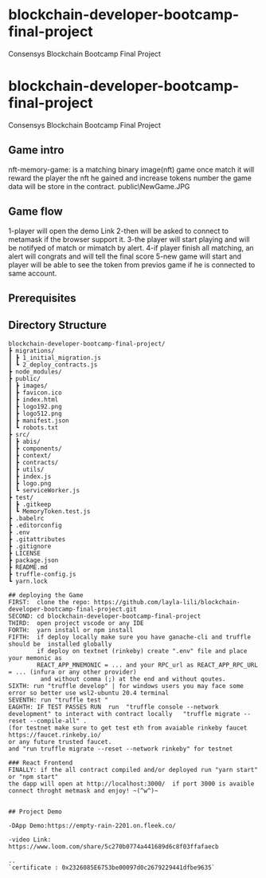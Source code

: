 # blockchain-developer-bootcamp-final-project

Consensys Blockchain Bootcamp Final Project
# blockchain-developer-bootcamp-final-project

Consensys Blockchain Bootcamp Final Project


## Game intro
nft-memory-game: is a matching binary image(nft) game once match 
it will reward the player the nft he gained and increase tokens number 
the game data will be store in the contract.  public\NewGame.JPG

## Game flow
1-player will open the demo Link
2-then will be asked to connect to metamask if the browser support it.
3-the player will start playing and will be notifyed of match or mimatch by alert.
4-if player finish all matching, an alert will congrats and will tell the final score
5-new game will start and player will be able to see the token from previos game
 if he is connected to same account.

## Prerequisites

## Directory Structure
```
blockchain-developer-bootcamp-final-project/
┣ migrations/
┃ ┣ 1_initial_migration.js
┃ ┗ 2_deploy_contracts.js
┣ node_modules/
┣ public/
┃ ┣ images/
┃ ┣ favicon.ico
┃ ┣ index.html
┃ ┣ logo192.png
┃ ┣ logo512.png
┃ ┣ manifest.json
┃ ┗ robots.txt
┣ src/
┃ ┣ abis/
┃ ┣ components/
┃ ┣ context/
┃ ┣ contracts/
┃ ┣ utils/
┃ ┣ index.js
┃ ┣ logo.png
┃ ┗ serviceWorker.js
┣ test/
┃ ┣ .gitkeep
┃ ┗ MemoryToken.test.js
┣ .babelrc
┣ .editorconfig
┣ .env
┣ .gitattributes
┣ .gitignore
┣ LICENSE
┣ package.json
┣ README.md
┣ truffle-config.js
┗ yarn.lock

## deploying the Game
FIRST:  clone the repo: https://github.com/layla-lili/blockchain-developer-bootcamp-final-project.git
SECOND: cd blockchain-developer-bootcamp-final-project
THIRD:  open project vscode or any IDE 
FORTH:  yarn install or npm install
FIFTH:  if deploy locally make sure you have ganache-cli and truffle should be  installed globally
        if deploy on textnet (rinkeby) create ".env" file and place your memonic as 
        REACT_APP_MNEMONIC = ... and your RPC_url as REACT_APP_RPC_URL = ... (infura or any other provider)
         and without comma (;) at the end and without qoutes.
SIXTH: run "truffle develop" | for windows users you may face some error so better use wsl2-ubuntu 20.4 terminal
SEVENTH: run "truffle test " 
EAGHTH: IF TEST PASSES RUN  run  "truffle console --network development" to interact with contract locally   "truffle migrate --reset --compile-all" . 
(for testnet make sure to get test eth from avaiable rinkeby faucet https://faucet.rinkeby.io/ 
or any future trusted faucet.
and "run truffle migrate --reset --network rinkeby" for testnet 

### React Frontend
FINALLY: if the all contract compiled and/or deployed run "yarn start" or "npm start"
the dapp will open at http://localhost:3000/  if port 3000 is avaible connect throght metmask and enjoy! ~(^w^)~


## Project Demo

-DApp Demo:https://empty-rain-2201.on.fleek.co/

-video Link: https://www.loom.com/share/5c270b0774a441689d6c8f03ffafaecb

..
`certificate : 0x2326085E6753be00097d0c2679229441dfbe9635`


